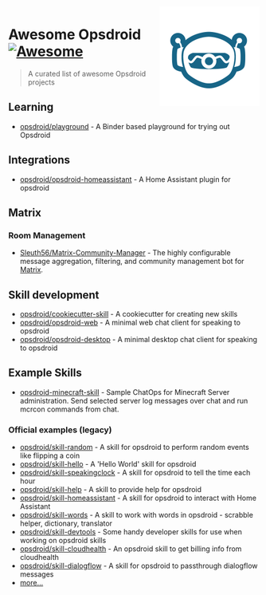 <img src="https://github.com/opsdroid/style-guidelines/raw/master/logos/logo-light.png" align="right" height="200px" />

# Awesome Opsdroid [![Awesome](https://cdn.rawgit.com/sindresorhus/awesome/d7305f38d29fed78fa85652e3a63e154dd8e8829/media/badge.svg)](https://github.com/sindresorhus/awesome#readme)
> A curated list of awesome Opsdroid projects

## Learning

- [opsdroid/playground](https://github.com/opsdroid/playground) - A Binder based playground for trying out Opsdroid 

## Integrations

- [opsdroid/opsdroid-homeassistant](https://github.com/opsdroid/opsdroid-homeassistant) - A Home Assistant plugin for opsdroid 

## Matrix

### Room Management

- [Sleuth56/Matrix-Community-Manager](https://gitlab.com/Sleuth56/Matrix-Community-Manager) - The highly configurable message aggregation, filtering, and community management bot for [Matrix](https://matrix.org).

## Skill development

- [opsdroid/cookiecutter-skill](https://github.com/opsdroid/cookiecutter-skill) - A cookiecutter for creating new skills 
- [opsdroid/opsdroid-web](https://github.com/opsdroid/opsdroid-web) - A minimal web chat client for speaking to opsdroid 
- [opsdroid/opsdroid-desktop](https://github.com/opsdroid/opsdroid-desktop) - A minimal desktop chat client for speaking to opsdroid 

## Example Skills

- [opsdroid-minecraft-skill](https://github.com/whateverany-scratch/opsdroid-minecraft-skill) - Sample ChatOps for Minecraft Server administration. Send selected server log messages over chat and run mcrcon commands from chat.

### Official examples (legacy)

- [opsdroid/skill-random](https://github.com/opsdroid/skill-random) - A skill for opsdroid to perform random events like flipping a coin 
- [opsdroid/skill-hello](https://github.com/opsdroid/skill-hello) - A 'Hello World' skill for opsdroid 
- [opsdroid/skill-speakingclock](https://github.com/opsdroid/skill-speakingclock) - A skill for opsdroid to tell the time each hour 
- [opsdroid/skill-help](https://github.com/opsdroid/skill-help) - A skill to provide help for opsdroid 
- [opsdroid/skill-homeassistant](https://github.com/opsdroid/skill-homeassistant) - A skill for opsdroid to interact with Home Assistant 
- [opsdroid/skill-words](https://github.com/opsdroid/skill-words) - A skill to work with words in opsdroid - scrabble helper, dictionary, translator 
- [opsdroid/skill-devtools](https://github.com/opsdroid/skill-devtools) - Some handy developer skills for use when working on opsdroid skills 
- [opsdroid/skill-cloudhealth](https://github.com/opsdroid/skill-cloudhealth) - An opsdroid skill to get billing info from cloudhealth 
- [opsdroid/skill-dialogflow](https://github.com/opsdroid/skill-dialogflow) - A skill for opsdroid to passthrough dialogflow messages 
- [more...](https://github.com/opsdroid?q=skill-&type=&language=&sort=)
